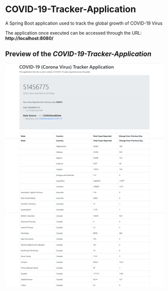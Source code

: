# COVID-19-Tracker-Application
A Spring Boot application used to track the global growth of COVID-19 Virus

The application once executed can be accessed through the URL: <b>http://localhost:8080/</b>

<h2>Preview of the <b><i>COVID-19-Tracker-Application</i></b></h2>
<img src="COVID-19 Tracker Images/Preview_2.png">
<img src="COVID-19 Tracker Images/Preview_3.png">
<img src="COVID-19 Tracker Images/Preview_1.png">
